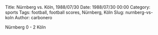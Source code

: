 Title: Nürnberg vs. Köln, 1988/07/30
Date: 1988/07/30 00:00
Category: sports
Tags: football, football scores, Nürnberg, Köln
Slug: nurnberg-vs-koln
Author: carbonero


Nürnberg 0 - 2 Köln
